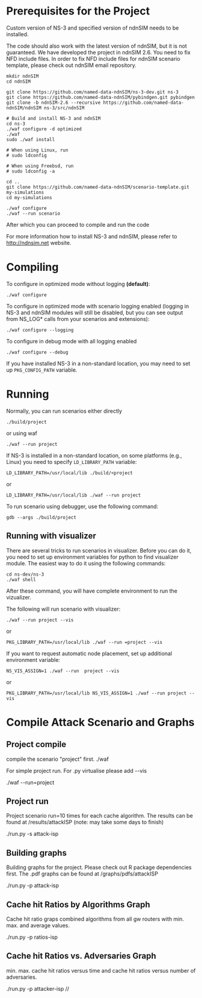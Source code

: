 Prerequisites for the Project
=============

Custom version of NS-3 and specified version of ndnSIM needs to be installed.

The code should also work with the latest version of ndnSIM, but it is not guaranteed. We have developed the project in ndnSIM 2.6. You need to fix NFD include files. In order to fix NFD include files for ndnSIM scenario template, please check out ndnSIM email repository. 

    mkdir ndnSIM
    cd ndnSIM

    git clone https://github.com/named-data-ndnSIM/ns-3-dev.git ns-3
    git clone https://github.com/named-data-ndnSIM/pybindgen.git pybindgen
    git clone -b ndnSIM-2.6 --recursive https://github.com/named-data-ndnSIM/ndnSIM ns-3/src/ndnSIM

    # Build and install NS-3 and ndnSIM
    cd ns-3
    ./waf configure -d optimized
    ./waf
    sudo ./waf install

    # When using Linux, run
    # sudo ldconfig

    # When using Freebsd, run
    # sudo ldconfig -a

    cd ..
    git clone https://github.com/named-data-ndnSIM/scenario-template.git my-simulations
    cd my-simulations

    ./waf configure
    ./waf --run scenario

After which you can proceed to compile and run the code

For more information how to install NS-3 and ndnSIM, please refer to http://ndnsim.net website.

Compiling
=========

To configure in optimized mode without logging **(default)**:

    ./waf configure

To configure in optimized mode with scenario logging enabled (logging in NS-3 and ndnSIM modules will still be disabled,
but you can see output from NS_LOG* calls from your scenarios and extensions):

    ./waf configure --logging

To configure in debug mode with all logging enabled

    ./waf configure --debug

If you have installed NS-3 in a non-standard location, you may need to set up ``PKG_CONFIG_PATH`` variable.

Running
=======

Normally, you can run scenarios either directly

    ./build/project

or using waf

    ./waf --run project

If NS-3 is installed in a non-standard location, on some platforms (e.g., Linux) you need to specify ``LD_LIBRARY_PATH`` variable:

    LD_LIBRARY_PATH=/usr/local/lib ./build/<project

or

    LD_LIBRARY_PATH=/usr/local/lib ./waf --run project

To run scenario using debugger, use the following command:

    gdb --args ./build/project


Running with visualizer
-----------------------

There are several tricks to run scenarios in visualizer.  Before you can do it, you need to set up environment variables for python to find visualizer module.  The easiest way to do it using the following commands:

    cd ns-dev/ns-3
    ./waf shell

After these command, you will have complete environment to run the vizualizer.

The following will run scenario with visualizer:

    ./waf --run project --vis

or

    PKG_LIBRARY_PATH=/usr/local/lib ./waf --run =project --vis

If you want to request automatic node placement, set up additional environment variable:

    NS_VIS_ASSIGN=1 ./waf --run  project --vis

or

    PKG_LIBRARY_PATH=/usr/local/lib NS_VIS_ASSIGN=1 ./waf --run project --vis

Compile Attack Scenario and Graphs
=====================
Project compile 
-----------------------
compile the scenario "project" first. 
./waf 

For simple project run. For .py virtualise please add --vis

./waf --run=project 

Project run
-----------------------

 Project scenario run=10 times for each cache algorithm. The results can be found at /results/attackISP (note: may take some days to finish)
 
./run.py -s attack-isp


Building graphs
-----------------------
Building graphs for the project. Please check out R package dependencies first. The .pdf graphs can be found at /graphs/pdfs/attackISP

./run.py -p attack-isp 

Cache hit Ratios by Algorithms Graph 
-----------------------
Cache hit ratio graps combined algorithms from all gw routers with min. max.  and average values. 

./run.py -p ratios-isp 

Cache hit Ratios  vs. Adversaries Graph 
-----------------------

min. max. cache hit ratios versus time and cache hit ratios versus number of adversaries. 

./run.py -p attacker-isp // 

